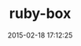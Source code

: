 ---
layout: post
title:  "ruby-box"
repo:   "attachmentsme/ruby-box"
date:   2015-02-18 17:12:25
gemurl: http://github.com/attachmentsme/ruby-box
---